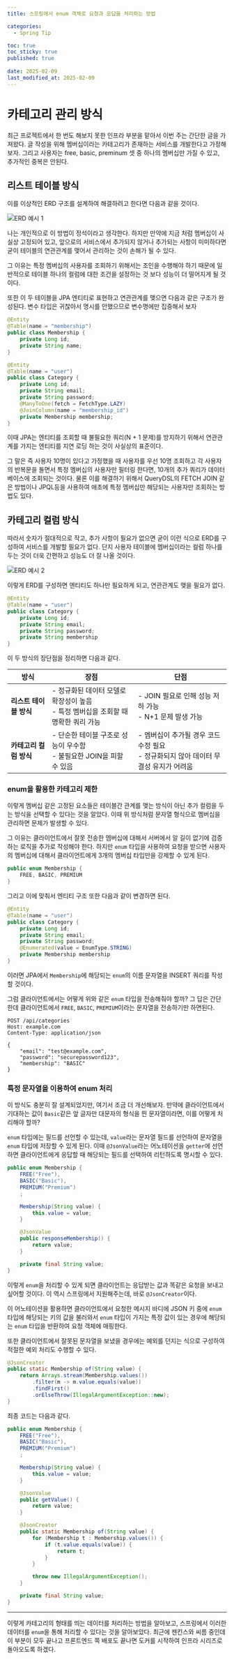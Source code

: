 ```yaml
---
title: 스프링에서 enum 객체로 요청과 응답을 처리하는 방법

categories:
  - Spring Tip

toc: true
toc_sticky: true
published: true
 
date: 2025-02-09
last_modified_at: 2025-02-09
---
```


# 카테고리 관리 방식

최근 프로젝트에서 한 번도 해보지 못한 인프라 부분을 맡아서 이번 주는 간단한 글을 가져왔다. 글 작성을 위해 멤버십이라는 카테고리가 존재하는 서비스를 개발한다고 가정해보자. 그리고 사용자는 free, basic, preminum 셋 중 하나의 멤버십만 가질 수 있고, 추가적인 중복은 안된다.

## 리스트 테이블 방식

이를 이상적인 ERD 구조를 설계하여 해결하려고 한다면 다음과 같을 것이다.

![ERD 예시 1](/assets/images/handle-request-and-response-with-enum_01.png)

나는 개인적으로 이 방법이 정석이라고 생각한다. 하지만 만약에 지금 처럼 멤버십이 사실상 고정되어 있고, 앞으로의 서비스에서 추가되지 않거나 추가되는 사항이 미미하다면 굳이 테이블의 연관관계를 맺어서 관리하는 것이 손해가 될 수 있다. 

그 이유는 특정 멤버십의 사용자를 조회하기 위해서는 조인을 수행해야 하기 때문에 일반적으로 테이블 하나의 컬럼에 대한 조건을 설정하는 것 보다 성능이 더 떨어지게 될 것이다. 

또한 이 두 테이블을 JPA 엔티티로 표현하고 연관관계를 맺으면 다음과 같은 구조가 완성된다. 변수 타입은 귀찮아서 명시를 안했으므로 변수명에만 집중해서 보자

```java
@Entity
@Table(name = "membership")
public class Membership {
    private Long id;
    private String name;
}
```

```java
@Entity
@Table(name = "user")
public class Category {
    private Long id;
    private String email;
    private String password;
    @ManyToOne(fetch = FetchType.LAZY)
    @JoinColumn(name = "membership_id")
    private Membership membership;
}
```

이때 JPA는 엔티티를 조회할 때 불필요한 쿼리(N + 1 문제)를 방지하기 위해서 연관관계를 가지는 엔티티를 지연 로딩 하는 것이 사실상의 표준이다. 

그 말은 즉 사용자 10명이 있다고 가정했을 때 사용자를 우선 10명 조회하고 각 사용자의 반복문을 돌면서 특정 멤버십의 사용자만 필터링 한다면, 10개의 추가 쿼리가 데이터베이스에 조회되는 것이다. 물론 이를 해결하기 위해서 QueryDSL의 FETCH JOIN 같은 방법이나 JPQL등을 사용하여 애초에 특정 멤버십만 해당되는 사용자만 조회하는 방법도 있다. 

## 카테고리 컬럼 방식

따라서 숫자가 절대적으로 작고, 추가 사항이 필요가 없으면 굳이 이런 식으로 ERD를 구성하여 서비스를 개발할 필요가 없다. 단지 사용자 테이블에 멤버십이라는 컬럼 하나를 두는 것이 더욱 간편하고 성능도 더 잘 나올 것이다.

![ERD 예시 2](/assets/images/handle-request-and-response-with-enum_01.png)

이렇게 ERD를 구성하면 엔티티도 하나만 필요하게 되고, 연관관계도 맺을 필요가 없다.

```java
@Entity
@Table(name = "user")
public class Category {
    private Long id;
    private String email;
    private String password;
    private String membership
}
```

이 두 방식의 장단점을 정리하면 다음과 같다.

| 방식 | 장점 | 단점 |
|------|------|------|
| **리스트 테이블 방식** | - 정규화된 데이터 모델로 확장성이 높음 <br> - 특정 멤버십을 조회할 때 명확한 쿼리 가능 | - JOIN 필요로 인해 성능 저하 가능 <br> - N+1 문제 발생 가능 |
| **카테고리 컬럼 방식** | - 단순한 테이블 구조로 성능이 우수함 <br> - 불필요한 JOIN을 피할 수 있음 | - 멤버십이 추가될 경우 코드 수정 필요 <br> - 정규화되지 않아 데이터 무결성 유지가 어려움 |

### enum을 활용한 카테고리 제한

이렇게 멤버십 같은 고정된 요소들은 테이블간 관계를 맺는 방식이 아닌 추가 컬럼을 두는 방식을 선택할 수 있다는 것을 알았다. 이때 위 방식처럼 문자열 형식으로 멤버십을 관리하면 문제가 발생할 수 있다. 

그 이유는 클라이언트에서 잘못 전송한 멤버십에 대해서 서버에서 알 길이 없기에 검증하는 로직을 추가로 작성해야 한다. 하지만 `enum` 타입을 사용하여 요청을 받으면 사용자의 멤버십에 대해서 클라이언트에게 3개의 멤버십 타입만을 강제할 수 있게 된다.

```java
public enum Membership {
    FREE, BASIC, PREMIUM
}
```

그리고 이에 맞춰서 엔티티 구조 또한 다음과 같이 변경하면 된다.

```java
@Entity
@Table(name = "user")
public class Category {
    private Long id;
    private String email;
    private String password;
    @Enumerated(value = EnumType.STRING)
    private Membership membership
}
```

이러면 JPA에서 `Membership`에 해당되는 `enum`의 이름 문자열을 INSERT 쿼리를 작성할 것이다.

그럼 클라이언트에서는 어떻게 위와 같은 `enum` 타입을 전송해줘야 할까? 그 답은 간단한데 클라이언트에서 `FREE`, `BASIC`, `PREMIUM`이라는 문자열을 전송하기만 하면된다. 

```
POST /api/categories
Host: example.com
Content-Type: application/json

{
    "email": "test@example.com",
    "password": "securepassword123",
    "membership": "BASIC"
}
```

### 특정 문자열을 이용하여 enum 처리

이 방식도 충분히 잘 설계되었지만, 여기서 조금 더 개선해보자. 만약에 클라이언트에서 기대하는 값이  `Basic`같은 앞 글자만 대문자의 형식을 띈 문자열이라면, 이를 어떻게 처리해야 할까? 

`enum` 타입에는 필드를 선언할 수 있는데, `value`라는 문자열 필드를 선언하여 문자열을 `enum` 타입에 저장할 수 있게 된다. 이때 `@JsonValue`라는 어노테이션을 `getter`에 선언하면 클라이언트에게 응답할 때 해당되는 필드를 선택하여 리턴하도록 명시할 수 있다.

```java
public enum Membership {
    FREE("Free"), 
    BASIC("Basic"), 
    PREMIUM("Premium")
    ;

    Membership(String value) {
        this.value = value;
    }

    @JsonValue
    public responseMembership() {
        return value;
    }

    private final String value;
}
```

이렇게 `enum`을 처리할 수 있게 되면 클라이언트는 응답받는 값과 똑같은 요청을 보내고 싶어할 것이다. 이 역시 스프링에서 지원해주는데, 바로 `@JsonCreator`이다. 

이 어노테이션을 활용하면 클라이언트에서 요청한 메시지 바디에 JSON 키 중에 `enum` 타입에 해당되는 키의 값을 불러와서 `enum` 타입이 가지는 특정 값이 있는 경우에 해당되는 `enum` 타입을 반환하여 요청 객체에 매핑한다.

또한 클라이언트에서 잘못된 문자열을 보냈을 경우에는 예외를 던지는 식으로 구성하여 적절한 예외 처리도 수행할 수 있다.

```java
@JsonCreator
public static Membership of(String value) {
    return Arrays.stream(Membership.values())
        .filter(m -> m.value.equals(value))
        .findFirst()
        .orElseThrow(IllegalArgumentException::new);
}
```

최종 코드는 다음과 같다.

```java
public enum Membership {
    FREE("Free"), 
    BASIC("Basic"), 
    PREMIUM("Premium")
    ;

    Membership(String value) {
        this.value = value;
    }

    @JsonValue
    public getValue() {
        return value;
    }

    @JsonCreator
    public static Membership of(String value) {
        for (Membership t : Membership.values()) {
            if (t.value.equals(value)) {
                return t;
            }
        }

        throw new IllegalArgumentException();
    }

    private final String value;
}
```

--- 

이렇게 카테고리의 형태를 띄는 데이터를 처리하는 방법을 알아보고, 스프링에서 이러한 데이터를 `enum`을 통해 처리할 수 있다는 것을 알아보았다. 최근에 젠킨스와 씨름 중인데 이 부분이 모두 끝나고 프론트엔드 쪽 배포도 끝나면 도커를 시작하여 인프라 시리즈로 돌아오도록 하겠다.